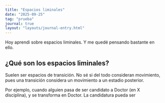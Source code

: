 ```yaml
---
title: "Espacios liminales"
date: "2025-09-25"
tag: "prueba"
journal: true
layout: "layouts/journal-entry.html"
---
```


Hoy aprendi sobre espacios liminales. Y me quedé pensando bastante en ello. 

## ¿Qué son los espacios liminales?

Suelen ser espacios de transición. No sé si del todo consideran movimiento, pues una transición considera un movimiento a un estadio posterior.

Por ejemplo, cuando alguien pasa de ser candidato a Doctor (en X disciplina), y se transforma en Doctor. La candidatura pueda ser